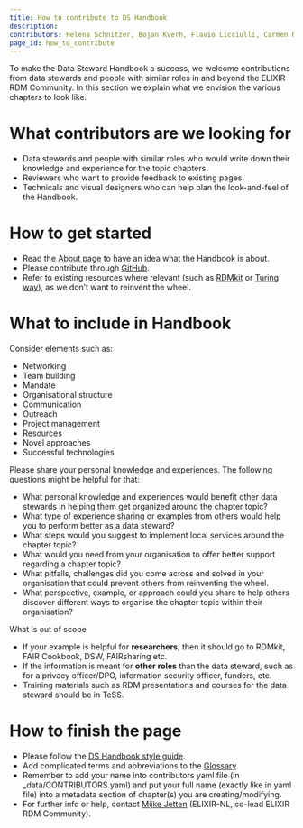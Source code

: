 ```yaml
---
title: How to contribute to DS Handbook
description: 
contributors: Helena Schnitzer, Bojan Kverh, Flavio Licciulli, Carmen Reverté, Diana Pilvar, Marina Popleteeva, Amir Szitenberg, Nazeefa Fatima, Niclas Jareborg, Mijke Jetten, Paulette Lieby, Teresa D'Altri, Elin Kronander
page_id: how_to_contribute
---
```


To make the Data Steward Handbook a success, we welcome contributions from data stewards and people with similar roles in and beyond the ELIXIR RDM Community. In this section we explain what we envision the various chapters to look like. 

# What contributors are we looking for
- Data stewards and people with similar roles who would write down their knowledge and experience for the topic chapters.
- Reviewers who want to provide feedback to existing pages. 
- Technicals and visual designers who can help plan the look-and-feel of the Handbook.

# How to get started
- Read the [About page](about) to have an idea what the Handbook is about. 
- Please contribute through [GitHub](TODO).
- Refer to existing resources where relevant (such as [RDMkit](https://rdmkit.elixir-europe.org/) or [Turing way](https://book.the-turing-way.org)), as we don’t want to reinvent the wheel.

# What to include in Handbook
Consider elements such as:
- Networking
- Team building
- Mandate
- Organisational structure
- Communication	
- Outreach
- Project management
- Resources
- Novel approaches
- Successful technologies

Please share your personal knowledge and experiences. The following questions might be helpful for that:
- What personal knowledge and experiences would benefit other data stewards in helping them get organized around the chapter topic?
- What type of experience sharing or examples from others would help you to perform better as a data steward?
- What steps would you suggest to implement local services around the chapter topic?
- What would you need from your organisation to offer better support regarding a chapter topic?   
- What pitfalls, challenges did you come across and solved in your organisation that could prevent others from reinventing the wheel. 
- What perspective, example, or approach could you share to help others discover different ways to organise the chapter topic within their organisation?

What is out of scope
- If your example is helpful for **researchers**, then it should go to RDMkit, FAIR Cookbook, DSW, FAIRsharing etc.
- If the information is meant for **other roles** than the data steward, such as for a privacy officer/DPO, information security officer, funders, etc.
- Training materials such as RDM presentations and  courses for the data steward should be in TeSS.

# How to finish the page
- Please follow the [DS Handbook style guide](TODO). 
- Add complicated terms and abbreviations to the [Glossary](TODO).
- Remember to add your name into contributors yaml file (in _data/CONTRIBUTORS.yaml) and put your full name (exactly like in yaml file) into a metadata section of chapter(s) you are creating/modifying.
- For further info or help, contact [Mijke Jetten](mailto:mijke.jetten@health-ri.nl) (ELIXIR-NL, co-lead ELIXIR RDM Community).
